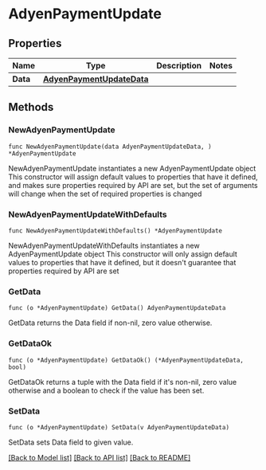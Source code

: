 # AdyenPaymentUpdate

## Properties

Name | Type | Description | Notes
------------ | ------------- | ------------- | -------------
**Data** | [**AdyenPaymentUpdateData**](AdyenPaymentUpdateData.md) |  | 

## Methods

### NewAdyenPaymentUpdate

`func NewAdyenPaymentUpdate(data AdyenPaymentUpdateData, ) *AdyenPaymentUpdate`

NewAdyenPaymentUpdate instantiates a new AdyenPaymentUpdate object
This constructor will assign default values to properties that have it defined,
and makes sure properties required by API are set, but the set of arguments
will change when the set of required properties is changed

### NewAdyenPaymentUpdateWithDefaults

`func NewAdyenPaymentUpdateWithDefaults() *AdyenPaymentUpdate`

NewAdyenPaymentUpdateWithDefaults instantiates a new AdyenPaymentUpdate object
This constructor will only assign default values to properties that have it defined,
but it doesn't guarantee that properties required by API are set

### GetData

`func (o *AdyenPaymentUpdate) GetData() AdyenPaymentUpdateData`

GetData returns the Data field if non-nil, zero value otherwise.

### GetDataOk

`func (o *AdyenPaymentUpdate) GetDataOk() (*AdyenPaymentUpdateData, bool)`

GetDataOk returns a tuple with the Data field if it's non-nil, zero value otherwise
and a boolean to check if the value has been set.

### SetData

`func (o *AdyenPaymentUpdate) SetData(v AdyenPaymentUpdateData)`

SetData sets Data field to given value.



[[Back to Model list]](../README.md#documentation-for-models) [[Back to API list]](../README.md#documentation-for-api-endpoints) [[Back to README]](../README.md)


